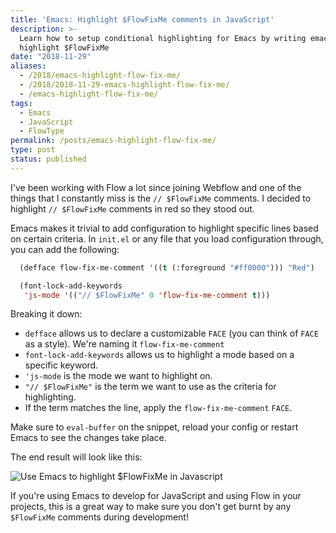 ```yaml
---
title: 'Emacs: Highlight $FlowFixMe comments in JavaScript'
description: >-
  Learn how to setup conditional highlighting for Emacs by writing emacs-lisp to
  highlight $FlowFixMe
date: "2018-11-29"
aliases:
  - /2018/emacs-highlight-flow-fix-me/
  - /2018/2018-11-29-emacs-highlight-flow-fix-me/
  - /emacs-highlight-flow-fix-me/
tags:
  - Emacs
  - JavaScript
  - FlowType
permalink: /posts/emacs-highlight-flow-fix-me/
type: post
status: published
---
```




I've been working with Flow a lot since joining Webflow and one of the things that I constantly miss is the `// $FlowFixMe` comments. I decided to highlight `// $FlowFixMe` comments in red so they stood out.

Emacs makes it trivial to add configuration to highlight specific lines based on certain criteria. In `init.el` or any file that you load configuration through, you can add the following:

```lisp
  (defface flow-fix-me-comment '((t (:foreground "#ff0000"))) "Red")

  (font-lock-add-keywords
   'js-mode '(("// $FlowFixMe" 0 'flow-fix-me-comment t)))
```

Breaking it down:

- `defface` allows us to declare a customizable `FACE` (you can think of `FACE` as a style). We're naming it `flow-fix-me-comment`
- `font-lock-add-keywords` allows us to highlight a mode based on a specific keyword.
- `'js-mode` is the mode we want to highlight on.
- `"// $FlowFixMe"` is the term we want to use as the criteria for highlighting.
- If the term matches the line, apply the `flow-fix-me-comment` `FACE`.

Make sure to `eval-buffer` on the snippet, reload your config or restart Emacs to see the changes take place.

The end result will look like this:

![Use Emacs to highlight $FlowFixMe in Javascript](/img/flowfixme.png)

If you're using Emacs to develop for JavaScript and using Flow in your projects, this is a great way to make sure you don't get burnt by any `$FlowFixMe` comments during development!
